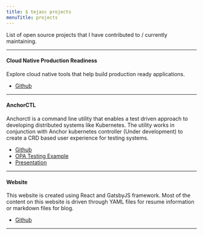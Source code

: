 ```yaml
---
title: $ tejasc projects
menuTitle: projects
---
```


List of open source projects that I have contributed to / currently maintaining.

---

#### Cloud Native Production Readiness

Explore cloud native tools that help build production ready applications.

- [Github](https://github.com/spacetj/production-readiness)

---

#### AnchorCTL

Anchorctl is a command line utility that enables a test driven approach to developing distributed systems like Kubernetes. The utility works in conjunction with Anchor kubernetes controller (Under development) to create a CRD based user experience for testing systems.

- [Github](github.com/covarity/anchorctl)
- [OPA Testing Example](https://github.com/covarity/examples/tree/master/examples/test-admission-controller)
- [Presentation](https://github.com/covarity/conference-talks)

---

#### Website

This website is created using React and GatsbyJS framework. Most of the content on this website is driven through YAML files for resume information or markdown files for blog.

- [Github](https://github.com/spacetj/tejasc.com)

---

